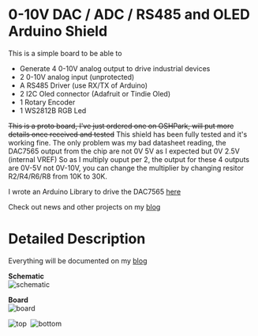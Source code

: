 0-10V DAC / ADC / RS485 and OLED Arduino Shield
===============================================

This is a simple board to be able to 
- Generate 4 0-10V analog output to drive industrial devices
- 2 0-10V analog input (unprotected) 
- A RS485 Driver (use RX/TX of Arduino)
- 2 I2C Oled connector (Adafruit or Tindie Oled)
- 1 Rotary Encoder
- 1 WS2812B RGB Led

<strike>This is a proto board, I've just ordered one on OSHPark, will put 
more details once received and tested</strike> This shield has been fully tested and it's working fine. The only problem was my bad datasheet reading, the DAC7565 output from the chip are not 0V 5V as I expected but 0V 2.5V (internal VREF) So as I multiply ouput per 2, the output for these 4 outputs are 0V-5V not 0V-10V, you can change the multiplier by changing resitor R2/R4/R6/R8 from 10K to 30K.

I wrote an Arduino Library to drive the DAC7565 [here][3]

Check out news and other projects on my [blog][4]

Detailed Description
====================

Everything will be documented on my [blog][4]

**Schematic**  
![schematic](https://raw.github.com/hallard/DAC-Shield/master/dac-shield-sch.png)

**Board**  
![board]( https://raw.github.com/hallard/DAC-Shield/master/dac-shield-brd.png )

![top](https://raw.github.com/hallard/DAC-Shield/master/dac-shield-top.png)&nbsp;&nbsp;![bottom](https://raw.github.com/hallard/DAC-Shield/master/dac-shield-bottom.png)

[3]: https://github.com/hallard/DAC7565
[4]: http://hallard.me


